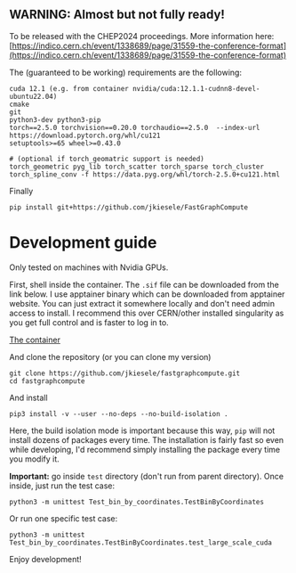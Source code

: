 ## WARNING: Almost but not fully ready!

To be released with the CHEP2024 proceedings. More information here:
[https://indico.cern.ch/event/1338689/page/31559-the-conference-format](https://indico.cern.ch/event/1338689/page/31559-the-conference-format)


The (guaranteed to be working) requirements are the following:
```
cuda 12.1 (e.g. from container nvidia/cuda:12.1.1-cudnn8-devel-ubuntu22.04)
cmake
git
python3-dev python3-pip
torch==2.5.0 torchvision==0.20.0 torchaudio==2.5.0  --index-url https://download.pytorch.org/whl/cu121
setuptools>=65 wheel>=0.43.0 

# (optional if torch_geomatric support is needed)
torch_geometric pyg_lib torch_scatter torch_sparse torch_cluster torch_spline_conv -f https://data.pyg.org/whl/torch-2.5.0+cu121.html 

```
Finally
```
pip install git+https://github.com/jkiesele/FastGraphCompute
```

# Development guide


Only tested on machines with Nvidia GPUs.

First, shell inside the container. The `.sif` file can be downloaded from the link below. I use apptainer binary which
can be downloaded from apptainer website. You can just extract it somewhere locally and don't need admin access to
install. I recommend this over CERN/other installed singularity as you get full control and is faster to log in to.


[The container](https://uzh-my.sharepoint.com/:u:/g/personal/shahrukh_qasim_physik_uzh_ch/EbHEeOPLryFFn2N5m7xCHhABl1Hr7KrNrjibF5KB7ctzzw)

And clone the repository (or you can clone my version)
```
git clone https://github.com/jkiesele/fastgraphcompute.git
cd fastgraphcompute
```

And install
```
pip3 install -v --user --no-deps --no-build-isolation .
```
Here, the build isolation mode is important because this way, `pip` will not install dozens of packages every time. The
installation is fairly fast so even while developing, I'd recommend simply installing the package every time you modify
it.

**Important:** go inside `test` directory (don't run from parent directory). Once inside, just run the test case:
```
python3 -m unittest Test_bin_by_coordinates.TestBinByCoordinates
```

Or run one specific test case:
```
python3 -m unittest Test_bin_by_coordinates.TestBinByCoordinates.test_large_scale_cuda
```

Enjoy development!


